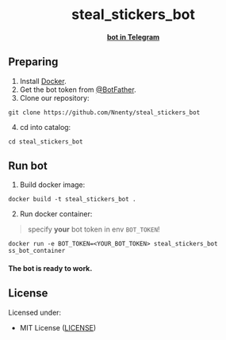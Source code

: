 <h1 align="center">steal_stickers_bot</h1>
<div align="center">
<h4><a href="https://t.me/steal_stickers_bot">bot in Telegram</a>
</div>

<h2>Preparing</h2>

1. Install [Docker](https://docs.docker.com/get-docker/).
2. Get the bot token from [@BotFather](https://t.me/BotFather).
3. Clone our repository:
```
git clone https://github.com/Nnenty/steal_stickers_bot
```
4. cd into catalog:
```
cd steal_stickers_bot
```

<h2>Run bot</h2>

1. Build docker image:
```
docker build -t steal_stickers_bot .
```
2. Run docker container:
> specify <b>your</b> bot token in env `BOT_TOKEN`!
```
docker run -e BOT_TOKEN=<YOUR_BOT_TOKEN> steal_stickers_bot ss_bot_container
```

<h4>
<strong>The bot is ready to work.</strong>
</h4>

<h2>License</h2>

Licensed under:
- MIT License ([LICENSE](./LICENSE))